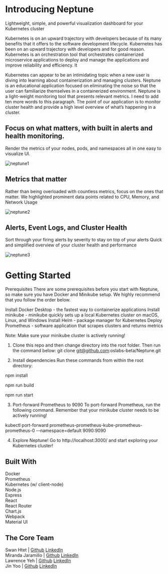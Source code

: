 # Introducing Neptune

Lightweight, simple, and powerful visualization dashboard for your Kubernetes cluster

Kubernetes is on an upward trajectory with developers because of its many benefits that it offers to the software development lifecycle.
Kubernetes has been on an upward trajectory with developers and for good reason.
Kubernetes is an orchestration tool that orchestrates containerized microservice applications to deploy and manage the applications and improve reliability and efficiency. It

Kubernetes can appear to be an intimidating topic when a new user is diving into learning about containerization and managing clusters. Neptune is an educational application focused on eliminating the noise so that the user can familiarize themselves in a containerized environment. Neptune is a light-weight monitoring tool that presents relevant metrics. I need to add ten more words to this paragraph. The point of our application is to monitor cluster health and provide a high level overview of what’s happening in a cluster.

## Focus on what matters, with built in alerts and health monitoring.

Render the metrics of your nodes, pods, and namespaces all in one easy to visualize UI.

![neptune1](https://user-images.githubusercontent.com/96557317/180123940-4a9f50bc-a63e-45fd-904a-d3b346686138.gif)

## Metrics that matter

Rather than being overloaded with countless metrics, focus on the ones that matter. We highlighted prominent data points related to CPU, Memory, and Network Usage

![neptune2](https://user-images.githubusercontent.com/96557317/180123960-78356a62-17bd-495b-bac9-179a34449796.gif)

## Alerts, Event Logs, and Cluster Health

Sort through your firing alerts by severity to stay on top of your alerts
Quick and simplified overview of your cluster health and performance

![neptune3](https://user-images.githubusercontent.com/96557317/180123967-93d53f8c-aed1-4e67-8d96-963554b87f63.gif)

# Getting Started

Prerequisites
There are some prerequisites before you start with Neptune, so make sure you have Docker and Minikube setup. We highly recommend that you follow the order below.

Install Docker Desktop - the fastest way to containerize applications
Install minikube - minikube quickly sets up a local Kubernetes cluster on macOS, Linux, and Windows
Install Helm - package manager for Kubernetes
Deploy Prometheus - software application that scrapes clusters and returns metrics

Note: Make sure your minikube cluster is actively running!

1. Clone this repo and then change directory into the root folder. Then run the command below:
   git clone git@github.com:oslabs-beta/Neptune.git

2. Install dependencies
   Run these commands from within the root directory:

npm install

npm run build

npm run start

3. Port-forward Prometheus to 9090
   To port-forward Prometheus, run the following command. Remember that your minikube cluster needs to be actively running!

kubectl port-forward prometheus-prometheus-kube-prometheus-prometheus-0 --namespace=default 9090:9090

4. Explore Neptune!
   Go to http://localhost:3000/ and start exploring your Kubernetes cluster!

## Built With

Docker </br>
Prometheus</br>
Kubernetes (w/ client-node)</br>
Node.js</br>
Express</br>
React</br>
React Router</br>
Chart.js</br>
Webpack</br>
Material UI</br>

## The Core Team

Swan Htet | <a href="https://github.com/swanhtethtetswan">Github</a> <a href="https://www.linkedin.com/in/swan-htet-htet-swan/">LinkedIn</a> </br>
Miranda Jaramillo | <a href="https://github.com/mirandajaramillo">Github</a> <a href="https://www.linkedin.com/in/miranda-jaramillo/">LinkedIn</a> </br>
Lawrence Yeh | <a href="https://github.com/lawyeh">Github</a> <a href="https://www.linkedin.com/in/lawyeh/">LinkedIn</a> </br>
Jin Yoo | <a href="https://github.com/iyoojin">Github</a> <a href="https://www.linkedin.com/in/iyoojin/">LinkedIn</a> </br>

